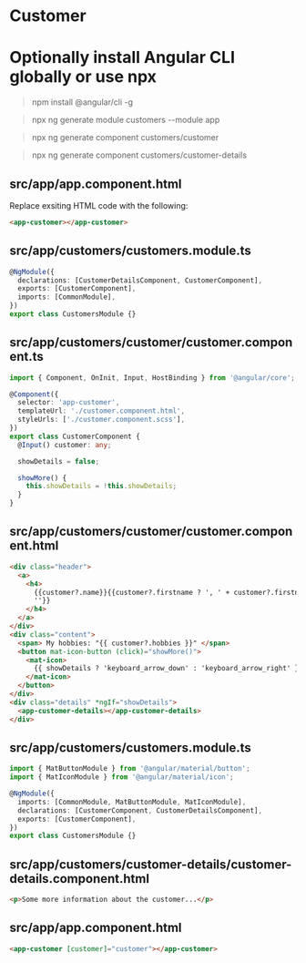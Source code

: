 # Customer

# Optionally install Angular CLI globally or use npx

> npm install @angular/cli -g

> npx ng generate module customers --module app

> npx ng generate component customers/customer

> npx ng generate component customers/customer-details

## src/app/app.component.html

Replace exsiting HTML code with the following:

```html
<app-customer></app-customer>
```

## src/app/customers/customers.module.ts

```ts
@NgModule({
  declarations: [CustomerDetailsComponent, CustomerComponent],
  exports: [CustomerComponent],
  imports: [CommonModule],
})
export class CustomersModule {}
```

## src/app/customers/customer/customer.component.ts

```ts
import { Component, OnInit, Input, HostBinding } from '@angular/core';

@Component({
  selector: 'app-customer',
  templateUrl: './customer.component.html',
  styleUrls: ['./customer.component.scss'],
})
export class CustomerComponent {
  @Input() customer: any;

  showDetails = false;

  showMore() {
    this.showDetails = !this.showDetails;
  }
}
```

## src/app/customers/customer/customer.component.html

```html
<div class="header">
  <a>
    <h4>
      {{customer?.name}}{{customer?.firstname ? ', ' + customer?.firstname :
      ''}}
    </h4>
  </a>
</div>
<div class="content">
  <span> My hobbies: "{{ customer?.hobbies }}" </span>
  <button mat-icon-button (click)="showMore()">
    <mat-icon>
      {{ showDetails ? 'keyboard_arrow_down' : 'keyboard_arrow_right' }}
    </mat-icon>
  </button>
</div>
<div class="details" *ngIf="showDetails">
  <app-customer-details></app-customer-details>
</div>
```

## src/app/customers/customers.module.ts

```ts
import { MatButtonModule } from '@angular/material/button';
import { MatIconModule } from '@angular/material/icon';

@NgModule({
  imports: [CommonModule, MatButtonModule, MatIconModule],
  declarations: [CustomerComponent, CustomerDetailsComponent],
  exports: [CustomerComponent],
})
export class CustomersModule {}
```

## src/app/customers/customer-details/customer-details.component.html

```html
<p>Some more information about the customer...</p>
```

## src/app/app.component.html

```html
<app-customer [customer]="customer"></app-customer>
```
